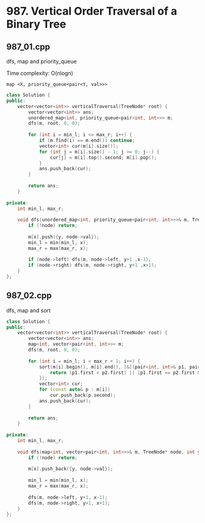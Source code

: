 # 987. Vertical Order Traversal of a Binary Tree

## 987_01.cpp

dfs, map and priority_queue

Time complexity: O(nlogn)

```map <X, priority_queue<pair<Y, val>>>```

```cpp
class Solution {
public:
    vector<vector<int>> verticalTraversal(TreeNode* root) {
        vector<vector<int>> ans;
        unordered_map<int, priority_queue<pair<int, int>>> m;
        dfs(m, root, 0, 0);
        
        for (int i = min_l; i <= max_r; i++) {
            if (m.find(i) == m.end()) continue;
            vector<int> cur(m[i].size());
            for (int j = m[i].size() - 1; j >= 0; j--) {
                cur[j] = m[i].top().second; m[i].pop();
            }
            ans.push_back(cur);
        }
        
        return ans;
    }
    
private:
    int min_l, max_r;
    
    void dfs(unordered_map<int, priority_queue<pair<int, int>>>& m, TreeNode* node, int y, int x) {
        if (!node) return;
        
        m[x].push({y, node->val});
        min_l = min(min_l, x);
        max_r = max(max_r, x);
        
        if (node->left) dfs(m, node->left, y+1 ,x-1);
        if (node->right) dfs(m, node->right, y+1 ,x+1);
    }
};
```

## 987_02.cpp

dfs, map and sort

```cpp
class Solution {
public:
    vector<vector<int>> verticalTraversal(TreeNode* root) {
        vector<vector<int>> ans;
        map<int, vector<pair<int, int>>> m;
        dfs(m, root, 0, 0);
        
        for (int i = min_l; i < max_r + 1; i++) {
            sort(m[i].begin(), m[i].end(), [&](pair<int, int>& p1, pair<int, int>& p2) {
                return (p1.first < p2.first) || (p1.first == p2.first && p1.second < p2.second);
            });
            vector<int> cur;
            for (const auto& p : m[i])
                cur.push_back(p.second);
            ans.push_back(cur);
        }
        
        return ans;
    }
    
private:
    int min_l, max_r;
    
    void dfs(map<int, vector<pair<int, int>>>& m, TreeNode* node, int y, int x) {
        if (!node) return;
        
        m[x].push_back({y, node->val});
        
        min_l = min(min_l, x);
        max_r = max(max_r, x);
        
        dfs(m, node->left, y+1, x-1);
        dfs(m, node->right, y+1, x+1);
    }
};
```
